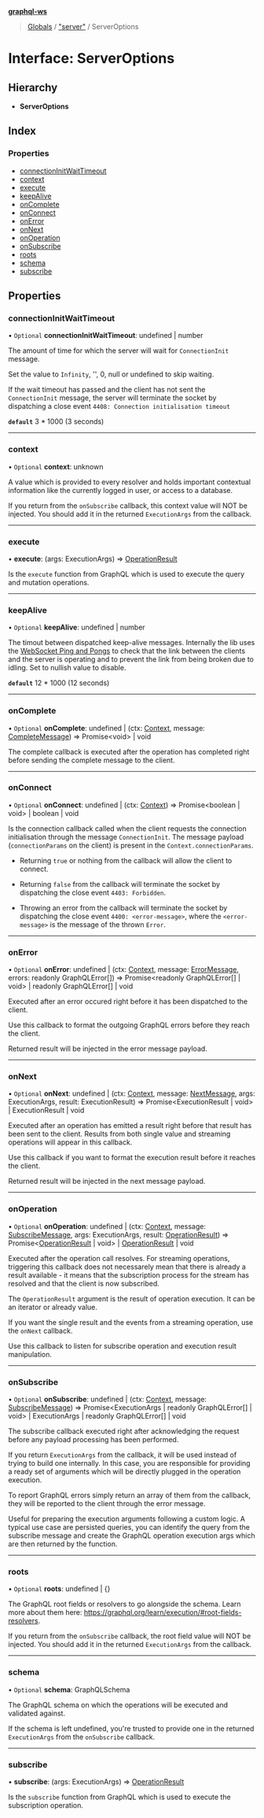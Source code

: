 **[graphql-ws](../README.md)**

> [Globals](../README.md) / ["server"](../modules/_server_.md) / ServerOptions

# Interface: ServerOptions

## Hierarchy

* **ServerOptions**

## Index

### Properties

* [connectionInitWaitTimeout](_server_.serveroptions.md#connectioninitwaittimeout)
* [context](_server_.serveroptions.md#context)
* [execute](_server_.serveroptions.md#execute)
* [keepAlive](_server_.serveroptions.md#keepalive)
* [onComplete](_server_.serveroptions.md#oncomplete)
* [onConnect](_server_.serveroptions.md#onconnect)
* [onError](_server_.serveroptions.md#onerror)
* [onNext](_server_.serveroptions.md#onnext)
* [onOperation](_server_.serveroptions.md#onoperation)
* [onSubscribe](_server_.serveroptions.md#onsubscribe)
* [roots](_server_.serveroptions.md#roots)
* [schema](_server_.serveroptions.md#schema)
* [subscribe](_server_.serveroptions.md#subscribe)

## Properties

### connectionInitWaitTimeout

• `Optional` **connectionInitWaitTimeout**: undefined \| number

The amount of time for which the
server will wait for `ConnectionInit` message.

Set the value to `Infinity`, '', 0, null or undefined to skip waiting.

If the wait timeout has passed and the client
has not sent the `ConnectionInit` message,
the server will terminate the socket by
dispatching a close event `4408: Connection initialisation timeout`

**`default`** 3 * 1000 (3 seconds)

___

### context

• `Optional` **context**: unknown

A value which is provided to every resolver and holds
important contextual information like the currently
logged in user, or access to a database.

If you return from the `onSubscribe` callback, this
context value will NOT be injected. You should add it
in the returned `ExecutionArgs` from the callback.

___

### execute

•  **execute**: (args: ExecutionArgs) => [OperationResult](../modules/_server_.md#operationresult)

Is the `execute` function from GraphQL which is
used to execute the query and mutation operations.

___

### keepAlive

• `Optional` **keepAlive**: undefined \| number

The timout between dispatched keep-alive messages. Internally the lib
uses the [WebSocket Ping and Pongs]((https://developer.mozilla.org/en-US/docs/Web/API/WebSockets_API/Writing_WebSocket_servers#Pings_and_Pongs_The_Heartbeat_of_WebSockets)) to check that the link between
the clients and the server is operating and to prevent the link from being broken due to idling.
Set to nullish value to disable.

**`default`** 12 * 1000 (12 seconds)

___

### onComplete

• `Optional` **onComplete**: undefined \| (ctx: [Context](_server_.context.md), message: [CompleteMessage](_message_.completemessage.md)) => Promise\<void> \| void

The complete callback is executed after the
operation has completed right before sending
the complete message to the client.

___

### onConnect

• `Optional` **onConnect**: undefined \| (ctx: [Context](_server_.context.md)) => Promise\<boolean \| void> \| boolean \| void

Is the connection callback called when the
client requests the connection initialisation
through the message `ConnectionInit`. The message
payload (`connectionParams` on the client) is
present in the `Context.connectionParams`.

- Returning `true` or nothing from the callback will
allow the client to connect.

- Returning `false` from the callback will
terminate the socket by dispatching the
close event `4403: Forbidden`.

- Throwing an error from the callback will
terminate the socket by dispatching the
close event `4400: <error-message>`, where
the `<error-message>` is the message of the
thrown `Error`.

___

### onError

• `Optional` **onError**: undefined \| (ctx: [Context](_server_.context.md), message: [ErrorMessage](_message_.errormessage.md), errors: readonly GraphQLError[]) => Promise\<readonly GraphQLError[] \| void> \| readonly GraphQLError[] \| void

Executed after an error occured right before it
has been dispatched to the client.

Use this callback to format the outgoing GraphQL
errors before they reach the client.

Returned result will be injected in the error message payload.

___

### onNext

• `Optional` **onNext**: undefined \| (ctx: [Context](_server_.context.md), message: [NextMessage](_message_.nextmessage.md), args: ExecutionArgs, result: ExecutionResult) => Promise\<ExecutionResult \| void> \| ExecutionResult \| void

Executed after an operation has emitted a result right before
that result has been sent to the client. Results from both
single value and streaming operations will appear in this callback.

Use this callback if you want to format the execution result
before it reaches the client.

Returned result will be injected in the next message payload.

___

### onOperation

• `Optional` **onOperation**: undefined \| (ctx: [Context](_server_.context.md), message: [SubscribeMessage](_message_.subscribemessage.md), args: ExecutionArgs, result: [OperationResult](../modules/_server_.md#operationresult)) => Promise\<[OperationResult](../modules/_server_.md#operationresult) \| void> \| [OperationResult](../modules/_server_.md#operationresult) \| void

Executed after the operation call resolves. For streaming
operations, triggering this callback does not necessarely
mean that there is already a result available - it means
that the subscription process for the stream has resolved
and that the client is now subscribed.

The `OperationResult` argument is the result of operation
execution. It can be an iterator or already value.

If you want the single result and the events from a streaming
operation, use the `onNext` callback.

Use this callback to listen for subscribe operation and
execution result manipulation.

___

### onSubscribe

• `Optional` **onSubscribe**: undefined \| (ctx: [Context](_server_.context.md), message: [SubscribeMessage](_message_.subscribemessage.md)) => Promise\<ExecutionArgs \| readonly GraphQLError[] \| void> \| ExecutionArgs \| readonly GraphQLError[] \| void

The subscribe callback executed right after
acknowledging the request before any payload
processing has been performed.

If you return `ExecutionArgs` from the callback,
it will be used instead of trying to build one
internally. In this case, you are responsible
for providing a ready set of arguments which will
be directly plugged in the operation execution.

To report GraphQL errors simply return an array
of them from the callback, they will be reported
to the client through the error message.

Useful for preparing the execution arguments
following a custom logic. A typical use case are
persisted queries, you can identify the query from
the subscribe message and create the GraphQL operation
execution args which are then returned by the function.

___

### roots

• `Optional` **roots**: undefined \| {}

The GraphQL root fields or resolvers to go
alongside the schema. Learn more about them
here: https://graphql.org/learn/execution/#root-fields-resolvers.

If you return from the `onSubscribe` callback, the
root field value will NOT be injected. You should add it
in the returned `ExecutionArgs` from the callback.

___

### schema

• `Optional` **schema**: GraphQLSchema

The GraphQL schema on which the operations
will be executed and validated against.

If the schema is left undefined, you're trusted to
provide one in the returned `ExecutionArgs` from the
`onSubscribe` callback.

___

### subscribe

•  **subscribe**: (args: ExecutionArgs) => [OperationResult](../modules/_server_.md#operationresult)

Is the `subscribe` function from GraphQL which is
used to execute the subscription operation.
